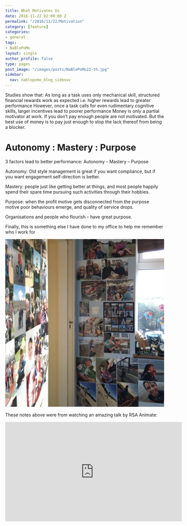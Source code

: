 ```yaml
---
title: What Motivates Us
date: 2016-11-22 02:09:00 Z
permalink: "/2016/11/22/Motivation"
category: [feature]
categories:
- general
tags:
- NaBloPoMo
layout: single
author_profile: false
type: pages
post_image: "/images/posts/NaBloPoMo22-th.jpg"
sidebar:
  nav: nablopomo_blog_sidenav
---
```


Studies show that:
As long as a task uses only mechanical skill, structured financial rewards work as expected i.e. higher rewards lead to greater performance
However, once a task calls for even rudimentary cognitive skills, larger incentives lead to poorer performance
Money is only a partial motivator at work. If you don’t pay enough people are not motivated. But the best use of money is to pay just enough to stop the lack thereof from being a blocker.

# Autonomy : Mastery : Purpose
3 factors lead to better performance: Autonomy – Mastery – Purpose

Autonomy: Old style management is great if you want compliance, but if you want engagement self-direction is better.

Mastery: people just like getting better at things, and most people happily spend their spare time pursuing such activities through their hobbies.

Purpose: when the profit motive gets disconnected from the purpose motive poor behaviours emerge, and quality of service drops.

Organisations and people who flourish – have great purpose.


Finally, this is something else I have done to my office to help me remember who I work for

![remember who you work for](/images/posts/NaBloPoMo22-photos.jpg)


These notes above were from watching an amazing talk by RSA Animate:
<iframe width="560" height="315" src="https://www.youtube.com/embed/u6XAPnuFjJc?rel=0" frameborder="0" allowfullscreen></iframe>
